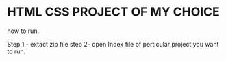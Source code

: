 # HTML CSS PROJECT OF MY CHOICE

how to run.

Step 1 - extact zip file 
step 2- open Index file of perticular project you want to run.
